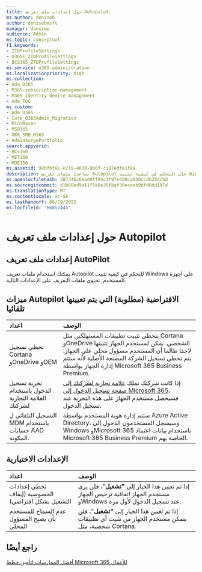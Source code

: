 ```yaml
---
title: حول إعدادات ملف تعريف Autopilot
ms.author: deniseb
author: denisebmsft
manager: dansimp
audience: Admin
ms.topic: conceptual
f1.keywords:
- ZTDProfileSettings
- O365E_ZTDProfileSettings
- BCS365_ZTDProfileSettings
ms.service: o365-administration
ms.localizationpriority: high
ms.collection:
- Adm_O365
- M365-subscription-management
- M365-identity-device-management
- Adm_TOC
ms.custom:
- Adm_O365
- Core_O365Admin_Migration
- MiniMaven
- MSB365
- OKR_SMB_M365
- AdminSurgePortfolio
search.appverid:
- BCS160
- MET150
- MOE150
ms.assetid: 99bfbf81-e719-4630-9b0f-c187edfa1f8a
description: تساعدك ملفات تعريف Autopilot على التحكم في كيفية تثبيت Windows على أجهزة المستخدم. تحتوي ملفات التعريف على إعدادات افتراضية واختيارية مثل تخطي تثبيت Cortana.
ms.openlocfilehash: 387346c68ad9ff85c3f97e4d8ca8b0ccdb28dcbd
ms.sourcegitcommit: d1b60ed9a11f5e6e35fbaf30ecaeb9dfd6dd197d
ms.translationtype: MT
ms.contentlocale: ar-SA
ms.lasthandoff: 06/29/2022
ms.locfileid: "66857445"
---
```

# <a name="about-autopilot-profile-settings"></a>حول إعدادات ملف تعريف Autopilot

## <a name="autopilot-profile-settings"></a>إعدادات ملف تعريف AutoPilot

يمكنك استخدام ملفات تعريف Autopilot للتحكم في كيفية تثبيت Windows على أجهزة المستخدم. تحتوي ملفات التعريف على الإعدادات التالية.
  
## <a name="autopilot-default-features-required-that-are-set-automatically"></a>ميزات Autopilot الافتراضية (مطلوبة) التي يتم تعيينها تلقائيا
  
| اعداد | الوصف |
|:-----|:-----|
|تخطي تسجيل Cortana وOneDrive وOEM  |يتخطى تثبيت تطبيقات المستهلكين مثل Cortana وOneDrive الشخصي. يمكن لمستخدم الجهاز تثبيتها لاحقا طالما أن المستخدم مسؤول محلي على الجهاز. يتم تخطي تسجيل الشركة المصنعة الأصلية لأنه ستتم إدارة الجهاز بواسطة Microsoft 365 Business Premium.  |
|تجربة تسجيل الدخول باستخدام العلامة التجارية لشركتك  |إذا كانت شركتك تملك [علامة تجارية لشركتك إلى صفحة تسجيل الدخول إلى Microsoft 365](../admin/setup/customize-sign-in-page.md)، فسيحصل مستخدم الجهاز على هذه التجربة عند تسجيل الدخول.  |
|التسجيل التلقائي ل MDM باستخدام حسابات AAD المكونة.  |ستتم إدارة هوية المستخدم بواسطة Azure Active Directory، وسيسجل المستخدمون الدخول إلى Windows وMicrosoft 365 باستخدام بيانات اعتماد Microsoft 365 Business Premium الخاصة بهم.  |

## <a name="optional-settings"></a>الإعدادات الاختيارية
  
| اعداد | الوصف |
|:-----|:-----|
|تخطي إعدادات الخصوصية (إيقاف التشغيل بشكل افتراضي)  |إذا تم تعيين هذا الخيار إلى **"تشغيل**"، فلن يرى مستخدم الجهاز اتفاقية ترخيص الجهاز وWindows عند تسجيل الدخول لأول مرة.  |
|عدم السماح للمستخدم بأن يصبح المسؤول المحلي  |إذا تم تعيين هذا الخيار إلى **"تشغيل**"، فلن يتمكن مستخدم الجهاز من تثبيت أي تطبيقات شخصية، مثل Cortana.|

## <a name="see-also"></a>راجع أيضًا

[أفضل الممارسات لتأمين خطط Microsoft 365 للأعمال](../admin/security-and-compliance/secure-your-business-data.md)